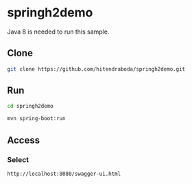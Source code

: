 # springh2demo

Java 8 is needed to run this sample.

Clone
--------

```sh
git clone https://github.com/hitendraboda/springh2demo.git
```

Run
--------

```sh
cd springh2demo
```

```sh
mvn spring-boot:run
```

Access
--------

### Select

```
http://localhost:8080/swagger-ui.html
```


